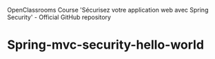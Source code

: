 OpenClassrooms Course 'Sécurisez votre application web avec Spring Security' - Official GitHub repository
# Spring-mvc-security-hello-world
